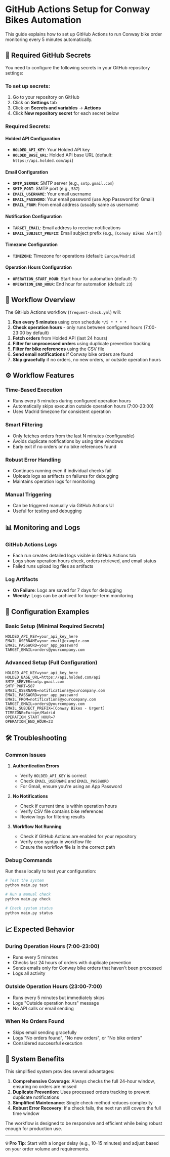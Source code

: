 # GitHub Actions Setup for Conway Bikes Automation

This guide explains how to set up GitHub Actions to run Conway bike order monitoring every 5 minutes automatically.

## 🔑 Required GitHub Secrets

You need to configure the following secrets in your GitHub repository settings:

### To set up secrets:

1. Go to your repository on GitHub
2. Click on **Settings** tab
3. Click on **Secrets and variables** → **Actions**
4. Click **New repository secret** for each secret below

### Required Secrets:

#### Holded API Configuration

- **`HOLDED_API_KEY`**: Your Holded API key
- **`HOLDED_BASE_URL`**: Holded API base URL (default: `https://api.holded.com/api`)

#### Email Configuration

- **`SMTP_SERVER`**: SMTP server (e.g., `smtp.gmail.com`)
- **`SMTP_PORT`**: SMTP port (e.g., `587`)
- **`EMAIL_USERNAME`**: Your email username
- **`EMAIL_PASSWORD`**: Your email password (use App Password for Gmail)
- **`EMAIL_FROM`**: From email address (usually same as username)

#### Notification Configuration

- **`TARGET_EMAIL`**: Email address to receive notifications
- **`EMAIL_SUBJECT_PREFIX`**: Email subject prefix (e.g., `[Conway Bikes Alert]`)

#### Timezone Configuration

- **`TIMEZONE`**: Timezone for operations (default: `Europe/Madrid`)

#### Operation Hours Configuration

- **`OPERATION_START_HOUR`**: Start hour for automation (default: `7`)
- **`OPERATION_END_HOUR`**: End hour for automation (default: `23`)

## 🚀 Workflow Overview

The GitHub Actions workflow (`frequent-check.yml`) will:

1. **Run every 5 minutes** using cron schedule `*/5 * * * *`
2. **Check operation hours** - only runs between configured hours (7:00-23:00 by default)
3. **Fetch orders** from Holded API (last 24 hours)
4. **Filter for unprocessed orders** using duplicate prevention tracking
5. **Filter for bike references** using the CSV file
6. **Send email notifications** if Conway bike orders are found
7. **Skip gracefully** if no orders, no new orders, or outside operation hours

## ⚙️ Workflow Features

### Time-Based Execution

- Runs every 5 minutes during configured operation hours
- Automatically skips execution outside operation hours (7:00-23:00)
- Uses Madrid timezone for consistent operation

### Smart Filtering

- Only fetches orders from the last N minutes (configurable)
- Avoids duplicate notifications by using time windows
- Early exit if no orders or no bike references found

### Robust Error Handling

- Continues running even if individual checks fail
- Uploads logs as artifacts on failures for debugging
- Maintains operation logs for monitoring

### Manual Triggering

- Can be triggered manually via GitHub Actions UI
- Useful for testing and debugging

## 📊 Monitoring and Logs

### GitHub Actions Logs

- Each run creates detailed logs visible in GitHub Actions tab
- Logs show operation hours check, orders retrieved, and email status
- Failed runs upload log files as artifacts

### Log Artifacts

- **On Failure**: Logs are saved for 7 days for debugging
- **Weekly**: Logs can be archived for longer-term monitoring

## 🔧 Configuration Examples

### Basic Setup (Minimal Required Secrets)

```
HOLDED_API_KEY=your_api_key_here
EMAIL_USERNAME=your_email@example.com
EMAIL_PASSWORD=your_app_password
TARGET_EMAIL=orders@yourcompany.com
```

### Advanced Setup (Full Configuration)

```
HOLDED_API_KEY=your_api_key_here
HOLDED_BASE_URL=https://api.holded.com/api
SMTP_SERVER=smtp.gmail.com
SMTP_PORT=587
EMAIL_USERNAME=notifications@yourcompany.com
EMAIL_PASSWORD=your_app_password
EMAIL_FROM=notifications@yourcompany.com
TARGET_EMAIL=orders@yourcompany.com
EMAIL_SUBJECT_PREFIX=[Conway Bikes - Urgent]
TIMEZONE=Europe/Madrid
OPERATION_START_HOUR=7
OPERATION_END_HOUR=23
```

## 🛠️ Troubleshooting

### Common Issues

1. **Authentication Errors**

   - Verify `HOLDED_API_KEY` is correct
   - Check `EMAIL_USERNAME` and `EMAIL_PASSWORD`
   - For Gmail, ensure you're using an App Password

2. **No Notifications**

   - Check if current time is within operation hours
   - Verify CSV file contains bike references
   - Review logs for filtering results

3. **Workflow Not Running**
   - Check if GitHub Actions are enabled for your repository
   - Verify cron syntax in workflow file
   - Ensure the workflow file is in the correct path

### Debug Commands

Run these locally to test your configuration:

```bash
# Test the system
python main.py test

# Run a manual check
python main.py check

# Check system status
python main.py status
```

## 📈 Expected Behavior

### During Operation Hours (7:00-23:00)

- Runs every 5 minutes
- Checks last 24 hours of orders with duplicate prevention
- Sends emails only for Conway bike orders that haven't been processed
- Logs all activity

### Outside Operation Hours (23:00-7:00)

- Runs every 5 minutes but immediately skips
- Logs "Outside operation hours" message
- No API calls or email sending

### When No Orders Found

- Skips email sending gracefully
- Logs "No orders found", "No new orders", or "No bike orders"
- Considered successful execution

## 🔄 System Benefits

This simplified system provides several advantages:

1. **Comprehensive Coverage**: Always checks the full 24-hour window, ensuring no orders are missed
2. **Duplicate Prevention**: Uses processed orders tracking to prevent duplicate notifications
3. **Simplified Maintenance**: Single check method reduces complexity
4. **Robust Error Recovery**: If a check fails, the next run still covers the full time window

The workflow is designed to be responsive and efficient while being robust enough for production use.

---

**💡 Pro Tip**: Start with a longer delay (e.g., 10-15 minutes) and adjust based on your order volume and requirements.
